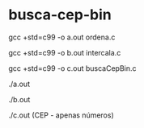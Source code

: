 # busca-cep-bin
gcc +std=c99 -o a.out ordena.c  

gcc +std=c99 -o b.out intercala.c  

gcc +std=c99 -o c.out buscaCepBin.c  

./a.out  

./b.out  

./c.out (CEP - apenas números)  
